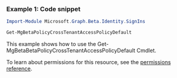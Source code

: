 ### Example 1: Code snippet

```powershellImport-Module Microsoft.Graph.Beta.Identity.SignIns

Get-MgBetaPolicyCrossTenantAccessPolicyDefault
```
This example shows how to use the Get-MgBetaBetaPolicyCrossTenantAccessPolicyDefault Cmdlet.
To learn about permissions for this resource, see the [permissions reference](/graph/permissions-reference).

